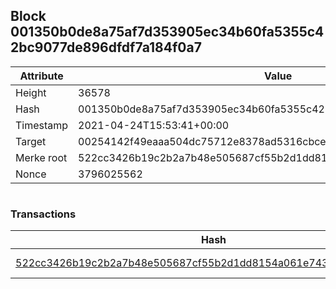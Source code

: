 ## Block 001350b0de8a75af7d353905ec34b60fa5355c42bc9077de896dfdf7a184f0a7

Attribute | Value
--- | ---
Height | 36578
Hash | 001350b0de8a75af7d353905ec34b60fa5355c42bc9077de896dfdf7a184f0a7
Timestamp | 2021-04-24T15:53:41+00:00
Target | 00254142f49eaaa504dc75712e8378ad5316cbcead634704b3734b6271167cc4
Merke root | 522cc3426b19c2b2a7b48e505687cf55b2d1dd8154a061e7438511d57188bffd
Nonce | 3796025562

```

```

### Transactions

Hash | Amount
--- | ---
[522cc3426b19c2b2a7b48e505687cf55b2d1dd8154a061e7438511d57188bffd](522cc3426b19c2b2a7b48e505687cf55b2d1dd8154a061e7438511d57188bffd.md) | 10.00000000 SKEPTI 
